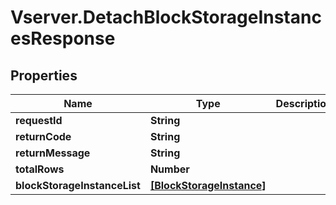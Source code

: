 # Vserver.DetachBlockStorageInstancesResponse

## Properties
Name | Type | Description | Notes
------------ | ------------- | ------------- | -------------
**requestId** | **String** |  | [optional] 
**returnCode** | **String** |  | [optional] 
**returnMessage** | **String** |  | [optional] 
**totalRows** | **Number** |  | [optional] 
**blockStorageInstanceList** | [**[BlockStorageInstance]**](BlockStorageInstance.md) |  | [optional] 


